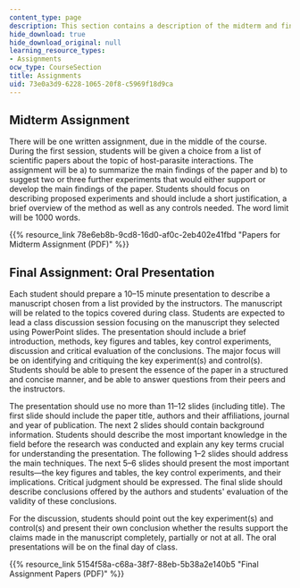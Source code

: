 ```yaml
---
content_type: page
description: This section contains a description of the midterm and final assignments.
hide_download: true
hide_download_original: null
learning_resource_types:
- Assignments
ocw_type: CourseSection
title: Assignments
uid: 73e0a3d9-6228-1065-20f8-c5969f18d9ca
---
```


Midterm Assignment
------------------

There will be one written assignment, due in the middle of the course. During the first session, students will be given a choice from a list of scientific papers about the topic of host-parasite interactions. The assignment will be a) to summarize the main findings of the paper and b) to suggest two or three further experiments that would either support or develop the main findings of the paper. Students should focus on describing proposed experiments and should include a short justification, a brief overview of the method as well as any controls needed. The word limit will be 1000 words.

{{% resource_link 78e6eb8b-9cd8-16d0-af0c-2eb402e41fbd "Papers for Midterm Assignment (PDF)" %}}

Final Assignment: Oral Presentation
-----------------------------------

Each student should prepare a 10–15 minute presentation to describe a manuscript chosen from a list provided by the instructors. The manuscript will be related to the topics covered during class. Students are expected to lead a class discussion session focusing on the manuscript they selected using PowerPoint slides. The presentation should include a brief introduction, methods, key figures and tables, key control experiments, discussion and critical evaluation of the conclusions. The major focus will be on identifying and critiquing the key experiment(s) and control(s). Students should be able to present the essence of the paper in a structured and concise manner, and be able to answer questions from their peers and the instructors.

The presentation should use no more than 11–12 slides (including title). The first slide should include the paper title, authors and their affiliations, journal and year of publication. The next 2 slides should contain background information. Students should describe the most important knowledge in the field before the research was conducted and explain any key terms crucial for understanding the presentation. The following 1–2 slides should address the main techniques. The next 5–6 slides should present the most important results—the key figures and tables, the key control experiments, and their implications. Critical judgment should be expressed. The final slide should describe conclusions offered by the authors and students' evaluation of the validity of these conclusions.

For the discussion, students should point out the key experiment(s) and control(s) and present their own conclusion whether the results support the claims made in the manuscript completely, partially or not at all. The oral presentations will be on the final day of class.

{{% resource_link 5154f58a-c68a-38f7-88eb-5b38a2e140b5 "Final Assignment Papers (PDF)" %}}